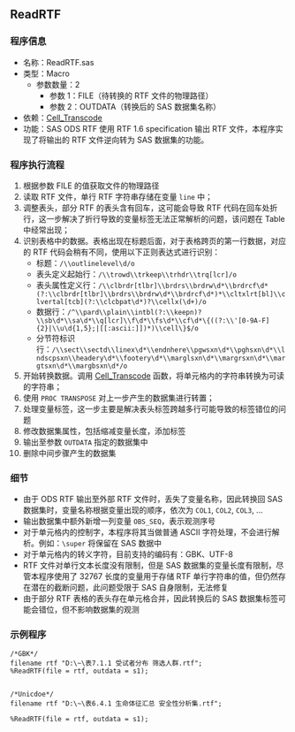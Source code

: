 ## ReadRTF

### 程序信息

- 名称：ReadRTF.sas
- 类型：Macro
  - 参数数量：2
    - 参数 1：FILE（待转换的 RTF 文件的物理路径）
    - 参数 2：OUTDATA（转换后的 SAS 数据集名称）
- 依赖：[Cell_Transcode](./Cell_Transcode.md)
- 功能：SAS ODS RTF 使用 RTF 1.6 specification 输出 RTF 文件，本程序实现了将输出的 RTF 文件逆向转为 SAS 数据集的功能。

### 程序执行流程
1. 根据参数 FILE 的值获取文件的物理路径
2. 读取 RTF 文件，单行 RTF 字符串存储在变量 `line` 中；
3. 调整表头，部分 RTF 的表头含有回车，这可能会导致 RTF 代码在回车处折行，这一步解决了折行导致的变量标签无法正常解析的问题，该问题在 Table 中经常出现；
4. 识别表格中的数据。表格出现在标题后面，对于表格跨页的第一行数据，对应的 RTF 代码会稍有不同，使用以下正则表达式进行识别：
    - 标题：`/\\outlinelevel\d/o`
    - 表头定义起始行：`/\\trowd\\trkeep\\trhdr\\trq[lcr]/o`
    - 表头属性定义行：`/\\clbrdr[tlbr]\\brdrs\\brdrw\d*\\brdrcf\d*(?:\\clbrdr[tlbr]\\brdrs\\brdrw\d*\\brdrcf\d*)*\\cltxlrt[bl]\\clvertal[tcb](?:\\clcbpat\d*)?\\cellx(\d+)/o`
    - 数据行：`/^\\pard\\plain\\intbl(?:\\keepn)?\\sb\d*\\sa\d*\\q[lcr]\\f\d*\\fs\d*\\cf\d*\{((?:\\'[0-9A-F]{2}|\\u\d{1,5};|[[:ascii:]])*)\\cell\}$/o`
    - 分节符标识行：`/\\sect\\sectd\\linex\d*\\endnhere\\pgwsxn\d*\\pghsxn\d*\\lndscpsxn\\headery\d*\\footery\d*\\marglsxn\d*\\margrsxn\d*\\margtsxn\d*\\margbsxn\d*/o`
5. 开始转换数据。调用 [Cell_Transcode](./Cell_Transcode.md) 函数，将单元格内的字符串转换为可读的字符串；
6. 使用 `PROC TRANSPOSE` 对上一步产生的数据集进行转置；
7. 处理变量标签，这一步主要是解决表头标签跨越多行可能导致的标签错位的问题
8. 修改数据集属性，包括缩减变量长度，添加标签
9. 输出至参数 `OUTDATA` 指定的数据集中
10. 删除中间步骤产生的数据集

### 细节
- 由于 ODS RTF 输出至外部 RTF 文件时，丢失了变量名称，因此转换回 SAS 数据集时，变量名称根据变量出现的顺序，依次为 `COL1`, `COL2`, `COL3`, ...
- 输出数据集中额外新增一列变量 `OBS_SEQ`，表示观测序号
- 对于单元格内的控制字，本程序将其当做普通 ASCII 字符处理，不会进行解析。例如：`\super` 将保留在 SAS 数据中
- 对于单元格内的转义字符，目前支持的编码有：GBK、UTF-8
- RTF 文件对单行文本长度没有限制，但是 SAS 数据集的变量长度有限制，尽管本程序使用了 32767 长度的变量用于存储 RTF 单行字符串的值，但仍然存在潜在的截断问题，此问题受限于 SAS 自身限制，无法修复
- 由于部分 RTF 表格的表头存在单元格合并，因此转换后的 SAS 数据集标签可能会错位，但不影响数据集的观测

### 示例程序

```sas
/*GBK*/
filename rtf "D:\~\表7.1.1 受试者分布 筛选人群.rtf";
%ReadRTF(file = rtf, outdata = s1);


/*Unicdoe*/
filename rtf "D:\~\表6.4.1 生命体征汇总 安全性分析集.rtf";

%ReadRTF(file = rtf, outdata = s1);
```